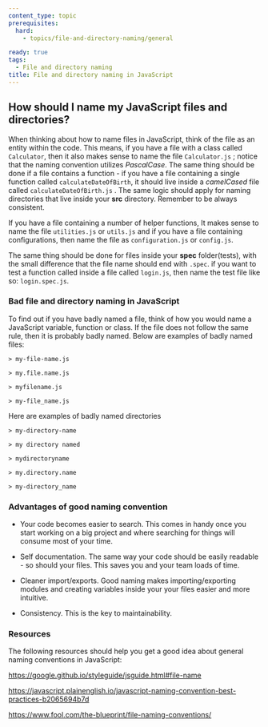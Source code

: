 ```yaml
---
content_type: topic
prerequisites:
  hard:
    - topics/file-and-directory-naming/general 

ready: true
tags:
  - File and directory naming
title: File and directory naming in JavaScript
---
```


## How should I name my JavaScript files and directories?

When thinking about how to name files in JavaScript, think of the file as an entity within the code. This means, if you have a file with a class called `Calculator`, then it also makes sense to name the file `Calculator.js` ; notice that the naming convention utilizes _PascalCase_. The same thing should be done if a file contains a function - if you have a file containing a single function called `calculateDateOfBirth`, it should live inside a _camelCased_ file called `calculateDateOfBirth.js` . The same logic should apply for naming directories that live inside your **src** directory. Remember to be always consistent.

If you have a file containing a number of helper functions, It makes sense to name the file `utilities.js` or `utils.js` and if you have a file containing configurations, then name the file as `configuration.js` or `config.js`.

The same thing should be done for files inside your **spec** folder(tests), with the small difference that the file name should end with `.spec`. if you want to test a function called inside a file called `login.js`, then name the test file like so: `login.spec.js`.

### Bad file and directory naming in JavaScript

To find out if you have badly named a file, think of how you would name a JavaScript variable, function or class. If the file does not follow the same rule, then it is probably badly named. Below are examples of badly named files:

```
> my-file-name.js

> my.file.name.js

> myfilename.js

> my-file_name.js
```

Here are examples of badly named directories

```
> my-directory-name

> my directory named

> mydirectoryname

> my.directory.name

> my-directory_name
```

### Advantages of good naming convention

- Your code becomes easier to search. This comes in handy once you start working on a big project and where searching for things will consume most of your time.

- Self documentation. The same way your code should be easily readable - so should your files. This saves you and your team loads of time.

- Cleaner import/exports. Good naming makes importing/exporting modules and creating variables inside your your files easier and more intuitive.

- Consistency. This is the key to maintainability.

### Resources

The following resources should help you get a good idea about general naming conventions in JavaScript:

<https://google.github.io/styleguide/jsguide.html#file-name>

<https://javascript.plainenglish.io/javascript-naming-convention-best-practices-b2065694b7d>

<https://www.fool.com/the-blueprint/file-naming-conventions/>
